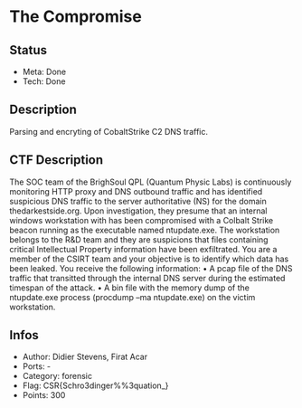 The Compromise
=========

## Status
* Meta: Done
* Tech: Done

## Description
Parsing and encryting of CobaltStrike C2 DNS traffic.

## CTF Description
The SOC team of the BrighSoul QPL (Quantum Physic Labs) is continuously monitoring HTTP proxy and DNS outbound traffic and has identified suspicious DNS traffic to the server authoritative (NS) for the domain thedarkestside.org. Upon investigation, they presume that an internal windows workstation with has been compromised with a Colbalt Strike beacon running as the executable named ntupdate.exe. The workstation belongs to the R&D team and they are suspicions that files containing critical Intellectual Property information have been exfiltrated. You are a member of the CSIRT team and your objective is to identify which data has been leaked. You receive the following information:
•	A pcap file of the DNS traffic that transitted through the internal DNS server during the estimated timespan of the attack.
•	A bin file with the memory dump of the ntupdate.exe process (procdump –ma ntupdate.exe) on the victim workstation.


## Infos

* Author: Didier Stevens, Firat Acar
* Ports: -
* Category: forensic
* Flag: CSR{Schro3dinger%%3quation_}
* Points: 300

